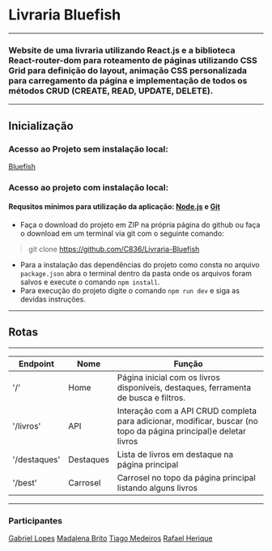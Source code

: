 # Livraria Bluefish 

***

### Website de uma livraria utilizando React.js e a biblioteca React-router-dom para roteamento de páginas utilizando CSS Grid para definição do layout, animação CSS personalizada para carregamento da página e implementação de todos os métodos CRUD (CREATE, READ, UPDATE, DELETE).

***
## Inicialização

### Acesso ao Projeto sem instalação local:
[Bluefish](livraria-bluefish.vercel.app/)

### Acesso ao projeto com instalação local:
#### Requsitos mínimos para utilização da aplicação:  [Node.js](https://nodejs.org/en/download/) e [Git](https://git-scm.com/downloads)
* Faça o download do projeto em ZIP na própria página do github ou faça o download em um terminal via git com o seguinte comando:
>git clone https://github.com/C836/Livraria-Bluefish

* Para a instalação das dependências do projeto como consta no arquivo `package.json` abra o terminal dentro da pasta onde os arquivos foram salvos e execute o comando `npm install`. 
* Para execução do projeto digite o comando `npm run dev` e siga as devidas instruções.
***
## Rotas 
***

|Endpoint|Nome|Função|
|---|---|---|
|'/'|Home|Página inicial com os livros disponíveis, destaques, ferramenta de busca e filtros.|
|'/livros'|API|Interação com a API CRUD completa para adicionar, modificar, buscar (no topo da página principal)e deletar livros|
|'/destaques'|Destaques|Lista de livros em destaque na página principal|
|'/best'|Carrosel|Carrosel no topo da página principal listando alguns livros|

***

### Participantes  
[Gabriel Lopes](https://www.linkedin.com/in/gabriel-lopes8/)
[Madalena Brito](https://www.linkedin.com/in/madalenabrito/)
[Tiago Medeiros](https://www.linkedin.com/in/tiagocpmedeiros/)
[Rafael Herique](https://www.linkedin.com/in/rafael-henrique-santos-b96a32216/)


